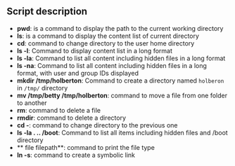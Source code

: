 ## Script description
* **pwd**: is a command to display the path to the current working directory
* **ls**: is a command to display the content list of current directory
* **cd**: command to change directory to the user home directory
* **ls -l**: Command to display content list in a long format
* **ls -la**: Command to list all content including hidden files in a long format
* **ls -na**: Command to list all content including hidden files in a long format, with user and group IDs displayed
* **mkdir /tmp/holberton**: Command to create a directory named `holberon` in `/tmp/` directory
* **mv /tmp/betty /tmp/holberton**: command to move a file from one folder to another
* **rm**: command to delete a file
* **rmdir**: command to delete a directory
* **cd -**: command to change directory to the previous one
* **ls -la . .. /boot**: Command to list all items including hidden files and /boot directory
* ** file filepath**: command to print the file type
* **ln -s**: command to create a symbolic link
